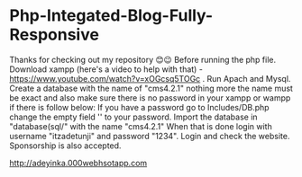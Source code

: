 # Php-Integated-Blog-Fully-Responsive
Thanks for checking out my repository 😊😉
Before running the php file.
Download xampp (here's a video to help with that) - https://www.youtube.com/watch?v=xOGcsq5TOGc .
Run Apach and Mysql.
Create a database with the name of "cms4.2.1" nothing more the name must be
exact and also make sure there is no password in your xampp or wampp if there is follow below:
If you have a password go to Includes/DB.php change the empty field '' to your password.
Import the database in "database(sql/" with the name "cms4.2.1"
When that is done login with username "itzadetunji" and password "1234".
Login and check the website.
Sponsorship is also accepted.




http://adeyinka.000webhsotapp.com
